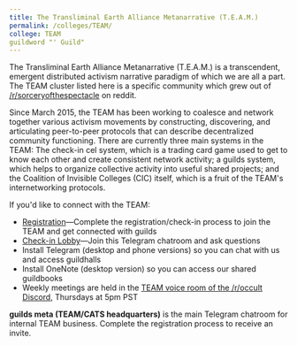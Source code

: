 ```yaml
---
title: The Transliminal Earth Alliance Metanarrative (T.E.A.M.)
permalink: /colleges/TEAM/
college: TEAM
guildword "' Guild"
---
```


The Transliminal Earth Alliance Metanarrative (T.E.A.M.) is a transcendent, emergent distributed activism narrative paradigm of which we are all a part. The TEAM cluster listed here is a specific community which grew out of [/r/sorceryofthespectacle](http://reddit.com/r/sorceryofthespectacle) on reddit.

Since March 2015, the TEAM has been working to coalesce and network together various activism movements by constructing, discovering, and articulating peer-to-peer protocols that can describe decentralized community functioning. There are currently three main systems in the TEAM: The check-in cel system, which is a trading card game used to get to know each other and create consistent network activity; a guilds system, which helps to organize collective activity into useful shared projects; and the Coalition of Invisible Colleges (CIC) itself, which is a fruit of the TEAM's internetworking protocols.

If you'd like to connect with the TEAM:

* [Registration](https://docs.google.com/forms/d/e/1FAIpQLScCkfwaPpZewm0XNX5GjzO_1CvJ1CYEsW0R8lBUUiTsrrYKYA/viewform)—Complete the registration/check-in process to join the TEAM and get connected with guilds
* [Check-in Lobby](http://telegram.me/TEAMlobby)—Join this Telegram chatroom and ask questions
* Install Telegram (desktop and phone versions) so you can chat with us and access guildhalls
* Install OneNote (desktop version) so you can access our shared guildbooks
* Weekly meetings are held in the [TEAM voice room of the /r/occult Discord](https://discord.gg/fZvEmG4), Thursdays at 5pm PST

**guilds meta (TEAM/CATS headquarters)** is the main Telegram chatroom for internal TEAM business. Complete the registration process to receive an invite.
